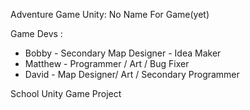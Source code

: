Adventure Game Unity:
No Name For Game(yet)

Game Devs : 
* Bobby - Secondary Map Designer - Idea Maker
* Matthew - Programmer / Art / Bug Fixer
* David - Map Designer/ Art / Secondary Programmer

School Unity Game Project